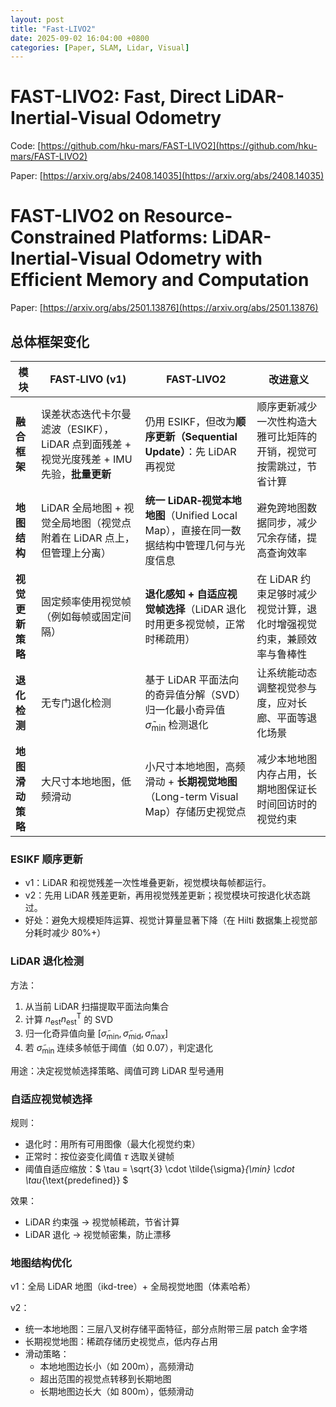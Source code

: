 ```yaml
---
layout: post
title: "Fast-LIVO2"
date: 2025-09-02 16:04:00 +0800
categories: [Paper, SLAM, Lidar, Visual]
---
```


# FAST-LIVO2: Fast, Direct LiDAR-Inertial-Visual Odometry

Code: [https://github.com/hku-mars/FAST-LIVO2](https://github.com/hku-mars/FAST-LIVO2)

Paper: [https://arxiv.org/abs/2408.14035](https://arxiv.org/abs/2408.14035)

# FAST-LIVO2 on Resource-Constrained Platforms: LiDAR-Inertial-Visual Odometry with Efficient Memory and Computation

Paper: [https://arxiv.org/abs/2501.13876](https://arxiv.org/abs/2501.13876)
 
## 总体框架变化

| 模块 | FAST‑LIVO (v1) | FAST‑LIVO2 | 改进意义 |
|------|---------------|------------|----------|
| **融合框架** | 误差状态迭代卡尔曼滤波（ESIKF），LiDAR 点到面残差 + 视觉光度残差 + IMU 先验，**批量更新** | 仍用 ESIKF，但改为**顺序更新（Sequential Update）**：先 LiDAR 再视觉 | 顺序更新减少一次性构造大雅可比矩阵的开销，视觉可按需跳过，节省计算 |
| **地图结构** | LiDAR 全局地图 + 视觉全局地图（视觉点附着在 LiDAR 点上，但管理上分离） | **统一 LiDAR‑视觉本地地图**（Unified Local Map），直接在同一数据结构中管理几何与光度信息 | 避免跨地图数据同步，减少冗余存储，提高查询效率 |
| **视觉更新策略** | 固定频率使用视觉帧（例如每帧或固定间隔） | **退化感知 + 自适应视觉帧选择**（LiDAR 退化时用更多视觉帧，正常时稀疏用） | 在 LiDAR 约束足够时减少视觉计算，退化时增强视觉约束，兼顾效率与鲁棒性 |
| **退化检测** | 无专门退化检测 | 基于 LiDAR 平面法向的奇异值分解（SVD）归一化最小奇异值 $\tilde{\sigma}_{\min}$ 检测退化 | 让系统能动态调整视觉参与度，应对长廊、平面等退化场景 |
| **地图滑动策略** | 大尺寸本地地图，低频滑动 | 小尺寸本地地图，高频滑动 + **长期视觉地图**（Long-term Visual Map）存储历史视觉点 | 减少本地地图内存占用，长期地图保证长时间回访时的视觉约束 |

### ESIKF 顺序更新
- v1：LiDAR 和视觉残差一次性堆叠更新，视觉模块每帧都运行。
- v2：先用 LiDAR 残差更新，再用视觉残差更新；视觉模块可按退化状态跳过。
- 好处：避免大规模矩阵运算、视觉计算量显著下降（在 Hilti 数据集上视觉部分耗时减少 80%+）

### LiDAR 退化检测

方法：
1. 从当前 LiDAR 扫描提取平面法向集合
2. 计算 $n_{\text{est}} n_{\text{est}}^\mathsf{T}$ 的 SVD
3. 归一化奇异值向量 $[\tilde{\sigma}_{\min}, \tilde{\sigma}_{\text{mid}}, \tilde{\sigma}_{\max}]$
4. 若 $\tilde{\sigma}_{\min}$ 连续多帧低于阈值（如 0.07），判定退化

用途：决定视觉帧选择策略、阈值可跨 LiDAR 型号通用

### 自适应视觉帧选择

规则：
- 退化时：用所有可用图像（最大化视觉约束）
- 正常时：按位姿变化阈值 $\tau$ 选取关键帧
- 阈值自适应缩放：$ \tau = \sqrt{3} \cdot \tilde{\sigma}_{\min} \cdot \tau_{\text{predefined}} $

效果：
- LiDAR 约束强 → 视觉帧稀疏，节省计算
- LiDAR 退化 → 视觉帧密集，防止漂移

### 地图结构优化
v1：全局 LiDAR 地图（ikd-tree）+ 全局视觉地图（体素哈希）

v2：
- 统一本地地图：三层八叉树存储平面特征，部分点附带三层 patch 金字塔
- 长期视觉地图：稀疏存储历史视觉点，低内存占用
- 滑动策略：
    - 本地地图边长小（如 200m），高频滑动
    - 超出范围的视觉点转移到长期地图
    - 长期地图边长大（如 800m），低频滑动

